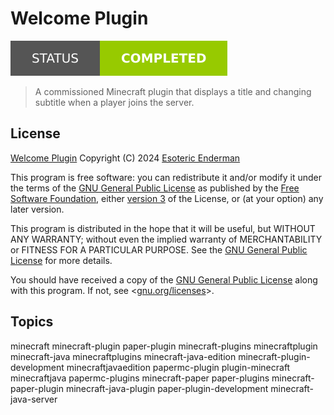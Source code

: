 # Welcome Plugin

[![Project Status: Completed](./assets/images/badges/status.svg)](./)

> A commissioned Minecraft plugin that displays a title and changing subtitle when a player joins the server. 

## License

[Welcome Plugin](https://github.com/EsotericEnderman/welcome-plugin) Copyright (C) 2024 [Esoteric Enderman](https://enderman.dev)

This program is free software: you can redistribute it and/or modify it under the terms of the [GNU General Public License](./LICENSE) as published by the [Free Software Foundation](https://www.fsf.org/), either [version 3](./LICENSE) of the License, or (at your option) any later version.

This program is distributed in the hope that it will be useful, but WITHOUT ANY WARRANTY; without even the implied warranty of MERCHANTABILITY or FITNESS FOR A PARTICULAR PURPOSE. See the [GNU General Public License](./LICENSE) for more details.

You should have received a copy of the [GNU General Public License](./LICENSE) along with this program. If not, see <[gnu.org/licenses](https://www.gnu.org/licenses/)>.

## Topics

minecraft minecraft-plugin paper-plugin minecraft-plugins minecraftplugin minecraft-java minecraftplugins minecraft-java-edition minecraft-plugin-development minecraftjavaedition papermc-plugin plugin-minecraft minecraftjava papermc-plugins minecraft-paper paper-plugins minecraft-paper-plugin minecraft-java-plugin paper-plugin-development minecraft-java-server
